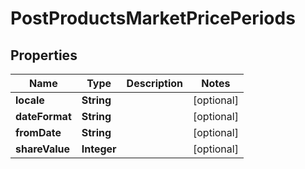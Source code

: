 
# PostProductsMarketPricePeriods

## Properties
Name | Type | Description | Notes
------------ | ------------- | ------------- | -------------
**locale** | **String** |  |  [optional]
**dateFormat** | **String** |  |  [optional]
**fromDate** | **String** |  |  [optional]
**shareValue** | **Integer** |  |  [optional]



